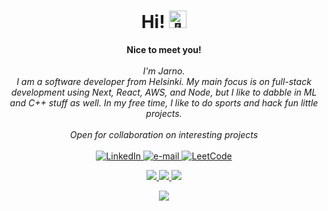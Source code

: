 <h1 align="center">Hi! <img src="https://github-production-user-asset-6210df.s3.amazonaws.com/24524555/238178097-766d336d-b87d-44ba-807c-c51de2bc6b4d.gif" width="28px" alt="👋"></h1>

<p align="center">
    <b>Nice to meet you!</b><br><br>
    <i>
        I'm Jarno.<br>
        I am a software developer from Helsinki. My main focus is on full-stack development using Next, React, AWS, and Node, but I like to dabble in ML and C++ stuff as well. In my free time, I like to do sports and hack fun little projects.<br><br>
        Open for collaboration on interesting projects
    </i><br>
    <br>
    <a href="https://www.linkedin.com/in/jneuv">
        <img src="https://img.shields.io/badge/LinkedIn-blue?style=flat-square&logo=linkedin" alt="LinkedIn">
    </a>
    <a href="mailto:neuvonenjarno@gmail.com">
        <img src="https://img.shields.io/badge/Email-blue?style=flat-square&logo=gmail&logoColor=white" alt="e-mail">
    </a>
    <a href="https://leetcode.com/jneuvonen">
        <img src="https://img.shields.io/badge/LeetCode-blue?style=flat-square&logo=LeetCode" alt="LeetCode">
    </a>
</p>



<p align="center">
  <a href="https://github.com/jneuvonen">
    <img src="http://github-profile-summary-cards.vercel.app/api/cards/profile-details?username=jneuvonen&theme=transparent" />
  </a>
  <a href="https://github.com/jneuvonen">
    <img src="https://github-readme-streak-stats.herokuapp.com/?user=jneuvonen&hide_border=true&card_width=338&theme=transparent" />
  </a>
  <a href="https://github.com/jneuvonen">
    <img src="http://github-profile-summary-cards.vercel.app/api/cards/stats?username=jneuvonen&theme=transparent" />
  </a>
</p>


<p align="center">
  <a href="https://github.com/jneuvonen">
    <img src="https://komarev.com/ghpvc/?username=jneuvonen&color=blue&style=flat)" />
  </a>
</p>
<!--

